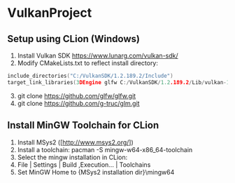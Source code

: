 # VulkanProject

## Setup using CLion (Windows)


1. Install Vulkan SDK https://www.lunarg.com/vulkan-sdk/
2. Modify CMakeLists.txt to reflect install directory:

```cpp 
include_directories("C:/VulkanSDK/1.2.189.2/Include")
target_link_libraries(3DEngine glfw C:/VulkanSDK/1.2.189.2/Lib/vulkan-1.lib glm)
```


3. git clone https://github.com/glfw/glfw.git
4. git clone https://github.com/g-truc/glm.git

## Install MinGW Toolchain for CLion

1. Install MSys2 ([http://www.msys2.org/])
2. Install a toolchain: pacman -S mingw-w64-x86_64-toolchain
3. Select the mingw installation in CLion:
4. File | Settings | Build ,Execution... | Toolchains
5. Set MinGW Home to {MSys2 installation dir}\mingw64
